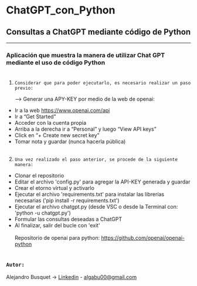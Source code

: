 # ChatGPT_con_Python

## Consultas a ChatGPT mediante código de Python
______


### Aplicación que muestra la manera de utilizar Chat GPT mediante el uso de código Python<br><br>


1. `Considerar que para poder ejecutarlo, es necesario realizar un paso previo:`

   —> Generar una APY-KEY por medio de la web de openai:

- Ir a la web https://www.openai.com/api
- lr a “Get Started”
- Acceder con la cuenta propia
- Arriba a la derecha ir a “Personal” y luego “View API keys”
- Click en “+ Create new secret key”
- Tomar nota y guardar (nunca hacerla pública)
<br><br>
2. `Una vez realizado el paso anterior, se procede de la siguiente manera:`

- Clonar el repositorio
- Editar el archivo 'config.py' para agregar la API-KEY generada y guardar
- Crear el etorno virtual y activarlo
- Ejecutar el archivo 'requirements.txt' para instalar las librerías necesarias ('pip install -r requirements.txt')
- Ejecutar el archivo chatgpt.py (desde VSC o desde la Terminal con: 'python -u chatgpt.py')
- Formular las consultas deseadas a ChatGPT
- Al finalizar, salir del bucle con 'exit'
<br><br>
Repositorio de openai para python: https://github.com/openai/openai-python
<br><br>

### `Autor:`

Alejandro Busquet -> [Linkedin](https://www.linkedin.com/in/alejandro-busquet/ "Linkedin") - algabu00@gmail.com

